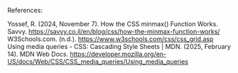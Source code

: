 References:

Yossef, R. (2024, November 7). How the CSS minmax() Function Works. Savvy. https://savvy.co.il/en/blog/css/how-the-minmax-function-works/
W3Schools.com. (n.d.). https://www.w3schools.com/css/css_grid.asp
Using media queries - CSS: Cascading Style Sheets | MDN. (2025, February 14). MDN Web Docs. https://developer.mozilla.org/en-US/docs/Web/CSS/CSS_media_queries/Using_media_queries
